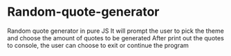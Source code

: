 # Random-quote-generator
Random quote generator in pure JS
It will prompt the user to pick the theme and choose the amount of quotes to be generated
After print out the quotes to console, the user can choose to exit or continue the program
